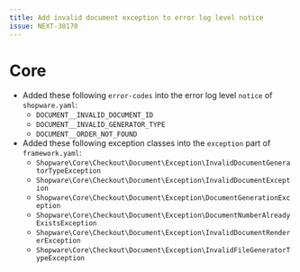 ```yaml
---
title: Add invalid document exception to error log level notice
issue: NEXT-30170
---
```

# Core
* Added these following `error-codes` into the error log level `notice` of `shopware.yaml`:
  * `DOCUMENT__INVALID_DOCUMENT_ID`
  * `DOCUMENT__INVALID_GENERATOR_TYPE`
  * `DOCUMENT__ORDER_NOT_FOUND`
* Added these following exception classes into the `exception` part of `framework.yaml`:
  * `Shopware\Core\Checkout\Document\Exception\InvalidDocumentGeneratorTypeException`
  * `Shopware\Core\Checkout\Document\Exception\InvalidDocumentException`
  * `Shopware\Core\Checkout\Document\Exception\DocumentGenerationException`
  * `Shopware\Core\Checkout\Document\Exception\DocumentNumberAlreadyExistsException`
  * `Shopware\Core\Checkout\Document\Exception\InvalidDocumentRendererException`
  * `Shopware\Core\Checkout\Document\Exception\InvalidFileGeneratorTypeException`
